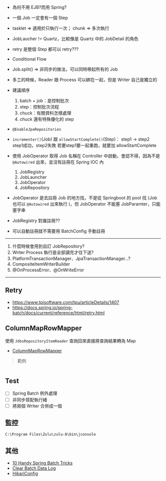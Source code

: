 * 為何不用 EJB?而用 Spring? 

* 一個 Job 一定會有一個 Step

* tasklet &rArr; 適用於只執行一次； chunk &rArr; 多次執行

* JobLaucher != Quartz，比較像是 Quartz 中的 JobDetail 的角色

* retry 是整個 Step 都可以 retry???

* Conditional Flow

* Job.split() &rArr; 非同步的做法，可以同時帶起所有的 Job

* 多工的時候，Reader 跟 Process 可以綁在一起，但是 Writer 自己是獨立的

* 建議順序
  1. batch + job：是控制批次
  2. step：控制批次流程
  3. chuck：有關資料怎樣處理
  4. chuck 還有特殊優化的 step

* `@EnableJpaRepositories`
* `incrementer()`(Job) 跟 `allowStartComplete()`(Step)：
  step1 -> step2
  step1成功，step2失敗
  若要step1要一起重跑，就要加 allowStartComplete

* 使用 JobOperator 取得 Job 名稱在 Controller 中啟動，會認不得，因為不是 `@Autowired` 出來，並沒有註冊在 Spring IOC 內
  1. JobRegistry
  2. JobLauncher
  3. JobOperator
  4. JobRepository

* JobOperator 是去註冊 Job 的地方找，不是從 Springboot 的 pool 找 (Job 也可以 `@Autowired` 出來執行 )，但 JobOperator 不能塞 JobParamter，只能塞字串
* JobRegistry 對誰註冊??
* 可以自動註冊就不需要用 BatchConfig 手動註冊

---

1. 什麼時候會用到自訂 JobRepository?
2. Writer Process 執行是全部讀完才往下送?
3. PlatformTransactionManager、JpaTransactionManager...?
4. CompositeItemWriterBuilder
5. @OnProcessError、@OnWriteError

---

## Retry
* https://www.tpisoftware.com/tpu/articleDetails/1407
* https://docs.spring.io/spring-batch/docs/current/reference/html/retry.html

## ColumnMapRowMapper
使用 `JdbsRepositoryItemReader` 查詢回來直接將查詢結果轉為 Map
* [ColumnMapRowMapper](https://stackoverflow.com/questions/7933336/how-to-use-spring-columnmaprowmapper)

> 範例
```java
```

## Test
- [ ] Spring Batch 例外處理
- [ ] 非同步搭配執行緒
- [ ] 將兩個 Writer 合併成一個

## 監控
```
C:\Program Files\Zulu\zulu-8\bin\jconsole
```

## 其他
* [10 Handy Spring Batch Tricks](https://levelup.gitconnected.com/10-handy-spring-batch-tricks-24556cf549a4)
* [Clear Batch Data Log](https://github.com/arey/spring-batch-toolkit/blob/spring-batch-toolkit-4.0.0/src/main/java/com/javaetmoi/core/batch/tasklet/RemoveSpringBatchHistoryTasklet.java)
* [HikariConfig](https://github.com/brettwooldridge/HikariCP/blob/dev/src/main/java/com/zaxxer/hikari/HikariConfig.java)
